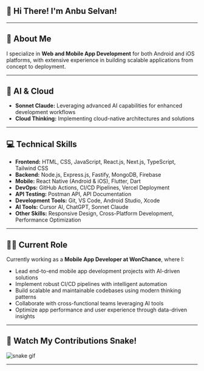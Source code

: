 ## 👋 Hi There! I'm **Anbu Selvan**!

---

## 🚀 About Me
I specialize in **Web and Mobile App Development** for both Android and iOS platforms, with extensive experience in building scalable applications from concept to deployment.

---

## 🤖 AI & Cloud
- **Sonnet Claude:** Leveraging advanced AI capabilities for enhanced development workflows
- **Cloud Thinking:** Implementing cloud-native architectures and solutions

---

## 💻 Technical Skills
- **Frontend:** HTML, CSS, JavaScript, React.js, Next.js, TypeScript, Tailwind CSS
- **Backend:** Node.js, Express.js, Fastify, MongoDB, Firebase
- **Mobile:** React Native (Android & iOS), Flutter, Dart
- **DevOps:** GitHub Actions, CI/CD Pipelines, Vercel Deployment
- **API Testing:** Postman API, API Documentation
- **Development Tools:** Git, VS Code, Android Studio, Xcode
- **AI Tools:** Cursor AI, ChatGPT, Sonnet Claude
- **Other Skills:** Responsive Design, Cross-Platform Development, Performance Optimization

---

## 👨‍💻 Current Role
Currently working as a **Mobile App Developer at WonChance**, where I:
- Lead end-to-end mobile app development projects with AI-driven solutions
- Implement robust CI/CD pipelines with intelligent automation
- Build scalable and maintainable codebases using modern thinking patterns
- Collaborate with cross-functional teams leveraging AI tools
- Optimize app performance and user experience through data-driven insights

---

## 🐍 Watch My Contributions Snake!

![snake gif](https://raw.githubusercontent.com/DevopsAnbuSelvan/DevopsAnbuSelvan/output/github-contribution-grid-snake.svg)

---
